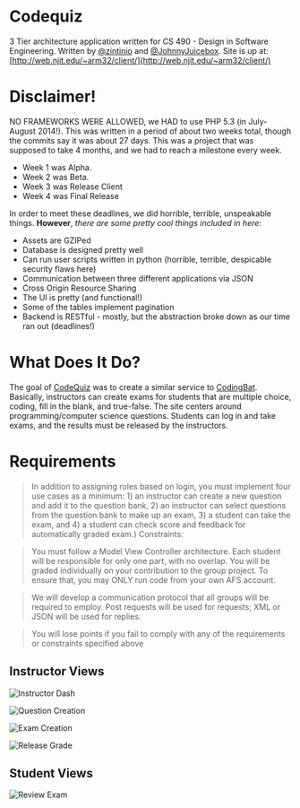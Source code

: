Codequiz
===========

3 Tier architecture application written for CS 490 - Design in Software Engineering.
Written by [@zintinio](https://github.com/Zintinio) and [@JohnnyJuicebox](https://github.com/JohnnyJuicebox).
Site is up at: [http://web.njit.edu/~arm32/client/](http://web.njit.edu/~arm32/client/)

Disclaimer!
===========

NO FRAMEWORKS WERE ALLOWED, we HAD to use PHP 5.3 (in July-August 2014!). This was written in a period of about two weeks total, though the commits say it was about 27 days. This was a project that was supposed to take 4 months, and we had to reach a milestone every week. 

* Week 1 was Alpha. 
* Week 2 was Beta. 
* Week 3 was Release Client 
* Week 4 was Final Release

In order to meet these deadlines, we did horrible, terrible, unspeakable things. __However__, *there are some pretty cool things included in here*:

* Assets are GZIPed
* Database is designed pretty well
* Can run user scripts written in python (horrible, terrible, despicable security flaws here)
* Communication between three different applications via JSON
* Cross Origin Resource Sharing
* The UI is pretty (and functional!)
* Some of the tables implement pagination
* Backend is RESTful - mostly, but the abstraction broke down as our time ran out (deadlines!)


What Does It Do?
================

The goal of [CodeQuiz](http://web.njit.edu/~arm32/client/) was to create a similar service to [CodingBat](http://codingbat.com/). Basically, instructors can create exams for students that are multiple choice, coding, fill in the blank, and true-false. The site centers around programming/computer science questions. Students can log in and take exams, and the results must be released by the instructors.

Requirements
============
>In addition to assigning roles based on login, you must implement four use cases as a minimum: 1) an instructor can create a new question and add it to the question bank, 2) an instructor can select questions from the question bank to make up an exam, 3) a student can take the exam, and 4) a student can check score and feedback for automatically graded exam.)
>Constraints:

>You must follow a Model View Controller architecture. Each student will be responsible for only one part, with no overlap. You will be graded individually on your contribution to the group project. To ensure that, you may ONLY run code from your own AFS account. 

>We will develop a communication protocol that all groups will be required to employ. Post requests will be used for requests; XML or JSON will be used for replies.

>You will lose points if you fail to comply with any of the requirements or constraints specified above

Instructor Views
----------------
![Instructor Dash](https://i.imgur.com/MchZuvm.png)

![Question Creation](https://i.imgur.com/lIL8bY9.png)

![Exam Creation](https://i.imgur.com/kH5c6yB.png)

![Release Grade](https://i.imgur.com/pzXgMCu.png)


Student Views
-------------

![Review Exam](https://i.imgur.com/3sycqpa.png)
